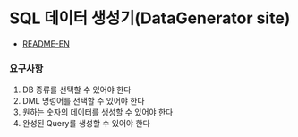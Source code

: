 # SQL 데이터 생성기(DataGenerator site)
* [README-EN](README-EN.md)

### 요구사항
1. DB 종류를 선택할 수 있어야 한다
2. DML 명렁어를 선택할 수 있어야 한다
3. 원하는 숫자의 데이터를 생성할 수 있어야 한다
4. 완성된 Query를 생성할 수 있어야 한다
